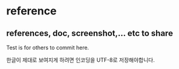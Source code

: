 # reference
references, doc, screenshot,... etc to share
--------
Test is for others to commit here.

한글이 제대로 보여지게 하려면 인코딩을 UTF-8로 저장해야합니다.


